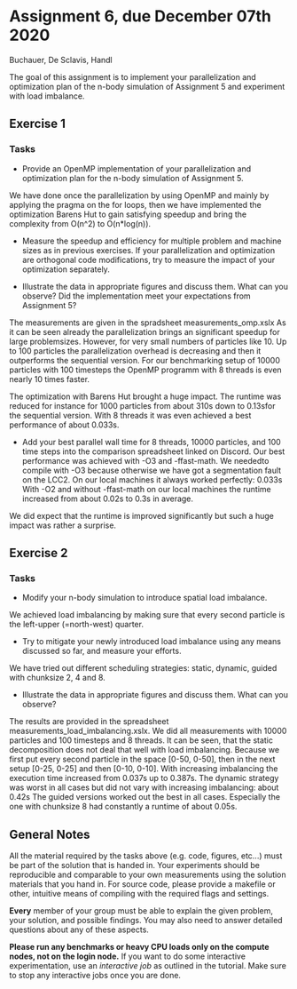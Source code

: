 # Assignment 6, due December 07th 2020

Buchauer, De Sclavis, Handl

The goal of this assignment is to implement your parallelization and optimization plan of the n-body simulation of Assignment 5 and experiment with load imbalance.

## Exercise 1

### Tasks

- Provide an OpenMP implementation of your parallelization and optimization plan for the n-body simulation of Assignment 5.

We have done once the parallelization by using OpenMP and mainly by applying the pragma on the for loops, then we have implemented the optimization Barens Hut to gain 
satisfying speedup and bring the complexity from O(n^2) to O(n*log(n)).

- Measure the speedup and efficiency for multiple problem and machine sizes as in previous exercises. If your parallelization and optimization are orthogonal code modifications, try to measure the impact of your optimization separately.

- Illustrate the data in appropriate figures and discuss them. What can you observe? Did the implementation meet your expectations from Assignment 5?

The measurements are given in the spradsheet measurements_omp.xslx
As it can be seen already the parallelization brings an significant speedup for large problemsizes. However, for very small numbers of particles like 10. Up to 100 particles the parallelization overhead is decreasing and then it outperforms the sequential version. For our benchmarking setup of 10000 particles with 100 timesteps the OpenMP programm with 8 threads is even nearly 10 times faster.

The optimization with Barens Hut brought a huge impact. The runtime was reduced for instance for 1000 particles from about 310s down to 0.13sfor the sequential version. With 8 threads it was even achieved a best performance of about 0.033s.

- Add your best parallel wall time for 8 threads, 10000 particles, and 100 time steps into the comparison spreadsheet linked on Discord.
Our  best performance was achieved with -O3 and -ffast-math. We neededto compile with -O3 because otherwise we have got a segmentation fault on the LCC2. On our local machines it always worked perfectly: 0.033s
With -O2 and without -ffast-math on our local machines the runtime increased from about 0.02s to 0.3s in average.

We did expect that the runtime is improved significantly but such a huge impact was rather a surprise.

## Exercise 2

### Tasks

- Modify your n-body simulation to introduce spatial load imbalance.

We achieved load imbalancing by making sure that every second particle is the left-upper (=north-west) quarter. 

- Try to mitigate your newly introduced load imbalance using any means discussed so far, and measure your efforts.

We have tried out different scheduling strategies: static, dynamic, guided with chunksize 2, 4 and 8.

- Illustrate the data in appropriate figures and discuss them. What can you observe?

The results are provided in the spreadsheet measurements_load_imbalancing.xslx. We did all measurements with 10000 particles and 100 timesteps and 8 threads.
It can be seen, that the static decomposition does not deal that well with load imbalancing. Because we first put every second particle 
in the space [0-50, 0-50], then in the next setup [0-25, 0-25] and then [0-10, 0-10].
With increasing imbalancing the execution time increased from 0.037s up to 0.387s.
The dynamic strategy was worst in all cases but did not vary with increasing imbalancing: about 0.42s
The guided versions worked out the best in all cases. Especially the one with chunksize 8 had constantly a runtime of about 0.05s.

## General Notes

All the material required by the tasks above (e.g. code, figures, etc...) must be part of the solution that is handed in. Your experiments should be reproducible and comparable to your own measurements using the solution materials that you hand in. For source code, please provide a makefile or other, intuitive means of compiling with the required flags and settings.

**Every** member of your group must be able to explain the given problem, your solution, and possible findings. You may also need to answer detailed questions about any of these aspects.

**Please run any benchmarks or heavy CPU loads only on the compute nodes, not on the login node.**
If you want to do some interactive experimentation, use an *interactive job* as outlined in the tutorial. Make sure to stop any interactive jobs once you are done.